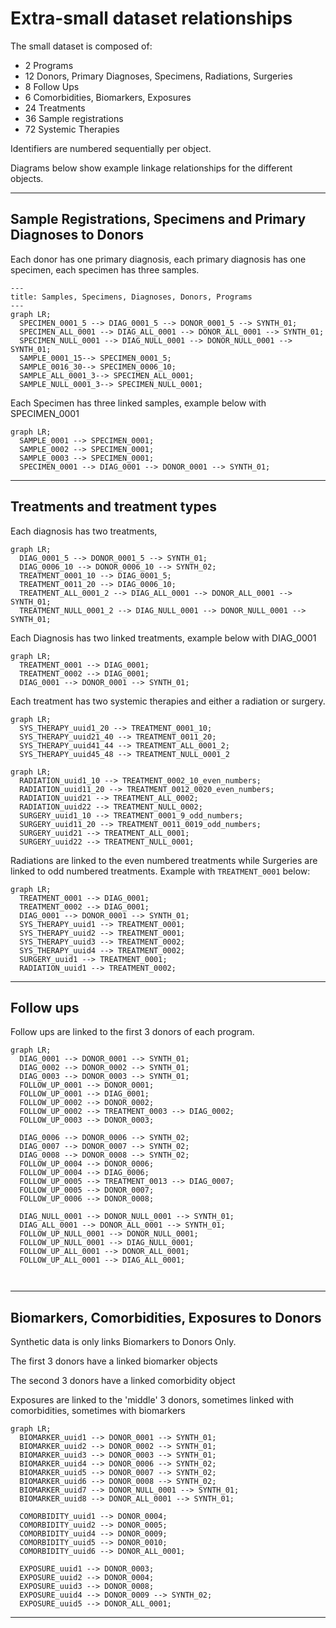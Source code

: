 # Extra-small dataset relationships

The small dataset is composed of:
* 2 Programs
* 12 Donors, Primary Diagnoses, Specimens, Radiations, Surgeries
* 8 Follow Ups
* 6 Comorbidities, Biomarkers, Exposures
* 24 Treatments
* 36 Sample registrations
* 72 Systemic Therapies

Identifiers are numbered sequentially per object.

Diagrams below show example linkage relationships for the different objects.

---

## Sample Registrations, Specimens and Primary Diagnoses to Donors

Each donor has one primary diagnosis, each primary diagnosis has one specimen, each specimen has three samples.

```mermaid
---
title: Samples, Specimens, Diagnoses, Donors, Programs
---
graph LR;  
  SPECIMEN_0001_5 --> DIAG_0001_5 --> DONOR_0001_5 --> SYNTH_01;  
  SPECIMEN_ALL_0001 --> DIAG_ALL_0001 --> DONOR_ALL_0001 --> SYNTH_01;
  SPECIMEN_NULL_0001 --> DIAG_NULL_0001 --> DONOR_NULL_0001 --> SYNTH_01;
  SAMPLE_0001_15--> SPECIMEN_0001_5;
  SAMPLE_0016_30--> SPECIMEN_0006_10;
  SAMPLE_ALL_0001_3--> SPECIMEN_ALL_0001;
  SAMPLE_NULL_0001_3--> SPECIMEN_NULL_0001;
```

Each Specimen has three linked samples, example below with SPECIMEN_0001

```mermaid
graph LR;
  SAMPLE_0001 --> SPECIMEN_0001;
  SAMPLE_0002 --> SPECIMEN_0001;
  SAMPLE_0003 --> SPECIMEN_0001;
  SPECIMEN_0001 --> DIAG_0001 --> DONOR_0001 --> SYNTH_01;
```
---

## Treatments and treatment types

Each diagnosis has two treatments, 

```mermaid
graph LR;  
  DIAG_0001_5 --> DONOR_0001_5 --> SYNTH_01;  
  DIAG_0006_10 --> DONOR_0006_10 --> SYNTH_02;  
  TREATMENT_0001_10 --> DIAG_0001_5;
  TREATMENT_0011_20 --> DIAG_0006_10;  
  TREATMENT_ALL_0001_2 --> DIAG_ALL_0001 --> DONOR_ALL_0001 --> SYNTH_01;
  TREATMENT_NULL_0001_2 --> DIAG_NULL_0001 --> DONOR_NULL_0001 --> SYNTH_01;
```
Each Diagnosis has two linked treatments, example below with DIAG_0001

```mermaid
graph LR;
  TREATMENT_0001 --> DIAG_0001;
  TREATMENT_0002 --> DIAG_0001;
  DIAG_0001 --> DONOR_0001 --> SYNTH_01;
```

Each treatment has two systemic therapies and either a radiation or surgery.

```mermaid
graph LR;
  SYS_THERAPY_uuid1_20 --> TREATMENT_0001_10;
  SYS_THERAPY_uuid21_40 --> TREATMENT_0011_20;
  SYS_THERAPY_uuid41_44 --> TREATMENT_ALL_0001_2;
  SYS_THERAPY_uuid45_48 --> TREATMENT_NULL_0001_2
```

```mermaid
graph LR;  
  RADIATION_uuid1_10 --> TREATMENT_0002_10_even_numbers;
  RADIATION_uuid11_20 --> TREATMENT_0012_0020_even_numbers; 
  RADIATION_uuid21 --> TREATMENT_ALL_0002;
  RADIATION_uuid22 --> TREATMENT_NULL_0002; 
  SURGERY_uuid1_10 --> TREATMENT_0001_9_odd_numbers;
  SURGERY_uuid11_20 --> TREATMENT_0011_0019_odd_numbers;
  SURGERY_uuid21 --> TREATMENT_ALL_0001;  
  SURGERY_uuid22 --> TREATMENT_NULL_0001;  
```

Radiations are linked to the even numbered treatments while Surgeries are linked to odd numbered treatments. Example with `TREATMENT_0001` below:

```mermaid
graph LR;
  TREATMENT_0001 --> DIAG_0001;
  TREATMENT_0002 --> DIAG_0001;
  DIAG_0001 --> DONOR_0001 --> SYNTH_01;
  SYS_THERAPY_uuid1 --> TREATMENT_0001;
  SYS_THERAPY_uuid2 --> TREATMENT_0001;
  SYS_THERAPY_uuid3 --> TREATMENT_0002;
  SYS_THERAPY_uuid4 --> TREATMENT_0002;
  SURGERY_uuid1 --> TREATMENT_0001;
  RADIATION_uuid1 --> TREATMENT_0002;
```

---

## Follow ups

Follow ups are linked to the first 3 donors of each program. 


```mermaid
graph LR;  
  DIAG_0001 --> DONOR_0001 --> SYNTH_01;
  DIAG_0002 --> DONOR_0002 --> SYNTH_01;
  DIAG_0003 --> DONOR_0003 --> SYNTH_01;
  FOLLOW_UP_0001 --> DONOR_0001;
  FOLLOW_UP_0001 --> DIAG_0001;
  FOLLOW_UP_0002 --> DONOR_0002;
  FOLLOW_UP_0002 --> TREATMENT_0003 --> DIAG_0002;
  FOLLOW_UP_0003 --> DONOR_0003;
  
  DIAG_0006 --> DONOR_0006 --> SYNTH_02;
  DIAG_0007 --> DONOR_0007 --> SYNTH_02;
  DIAG_0008 --> DONOR_0008 --> SYNTH_02;
  FOLLOW_UP_0004 --> DONOR_0006;
  FOLLOW_UP_0004 --> DIAG_0006;
  FOLLOW_UP_0005 --> TREATMENT_0013 --> DIAG_0007;
  FOLLOW_UP_0005 --> DONOR_0007;
  FOLLOW_UP_0006 --> DONOR_0008;
  
  DIAG_NULL_0001 --> DONOR_NULL_0001 --> SYNTH_01;
  DIAG_ALL_0001 --> DONOR_ALL_0001 --> SYNTH_01;
  FOLLOW_UP_NULL_0001 --> DONOR_NULL_0001;
  FOLLOW_UP_NULL_0001 --> DIAG_NULL_0001;
  FOLLOW_UP_ALL_0001 --> DONOR_ALL_0001;
  FOLLOW_UP_ALL_0001 --> DIAG_ALL_0001;
  
  
```

---

## Biomarkers, Comorbidities, Exposures to Donors

Synthetic data is only links Biomarkers to Donors Only. 

The first 3 donors have a linked biomarker objects

The second 3 donors have a linked comorbidity object

Exposures are linked to the 'middle' 3 donors, sometimes linked with comorbidities, sometimes with biomarkers

```mermaid
graph LR;  
  BIOMARKER_uuid1 --> DONOR_0001 --> SYNTH_01;
  BIOMARKER_uuid2 --> DONOR_0002 --> SYNTH_01;
  BIOMARKER_uuid3 --> DONOR_0003 --> SYNTH_01;
  BIOMARKER_uuid4 --> DONOR_0006 --> SYNTH_02;
  BIOMARKER_uuid5 --> DONOR_0007 --> SYNTH_02;
  BIOMARKER_uuid6 --> DONOR_0008 --> SYNTH_02;
  BIOMARKER_uuid7 --> DONOR_NULL_0001 --> SYNTH_01;
  BIOMARKER_uuid8 --> DONOR_ALL_0001 --> SYNTH_01;
  
  COMORBIDITY_uuid1 --> DONOR_0004;
  COMORBIDITY_uuid2 --> DONOR_0005;
  COMORBIDITY_uuid4 --> DONOR_0009;
  COMORBIDITY_uuid5 --> DONOR_0010;
  COMORBIDITY_uuid6 --> DONOR_ALL_0001;
  
  EXPOSURE_uuid1 --> DONOR_0003;
  EXPOSURE_uuid2 --> DONOR_0004;
  EXPOSURE_uuid3 --> DONOR_0008;
  EXPOSURE_uuid4 --> DONOR_0009 --> SYNTH_02;
  EXPOSURE_uuid5 --> DONOR_ALL_0001;
```
---